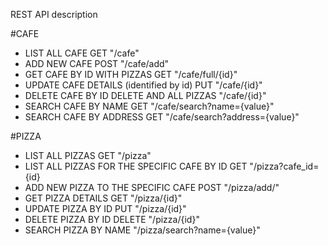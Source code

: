 REST API description

#CAFE
- LIST ALL CAFE GET "/cafe" 
- ADD NEW CAFE POST "/cafe/add"
- GET CAFE BY ID WITH PIZZAS GET "/cafe/full/{id}"
- UPDATE CAFE DETAILS (identified by id) PUT "/cafe/{id}"
- DELETE CAFE BY ID DELETE AND ALL PIZZAS "/cafe/{id}"
- SEARCH CAFE BY NAME GET "/cafe/search?name={value}"
- SEARCH CAFE BY ADDRESS GET "/cafe/search?address={value}"

#PIZZA
- LIST ALL PIZZAS GET "/pizza"
- LIST ALL PIZZAS FOR THE SPECIFIC CAFE BY ID GET "/pizza?cafe_id={id}
- ADD NEW PIZZA TO THE SPECIFIC CAFE POST "/pizza/add/"
- GET PIZZA DETAILS GET "/pizza/{id}"
- UPDATE PIZZA BY ID PUT "/pizza/{id}"
- DELETE PIZZA BY ID DELETE "/pizza/{id}"
- SEARCH PIZZA BY NAME "/pizza/search?name={value}"
